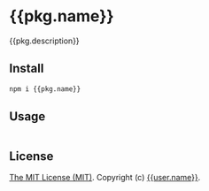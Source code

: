 # {{pkg.name}}

{{pkg.description}}


## Install

```sh
npm i {{pkg.name}}
```


## Usage

```js

```


## License

[The MIT License (MIT)](LICENSE). Copyright (c) [{{user.name}}]({{user.website}}).
